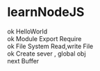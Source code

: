 # learnNodeJS
ok HelloWorld <br>
ok Module Export Require <br>
ok File System Read,write File <br>
ok Create sever , global obj <br>
next Buffer
